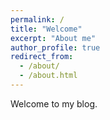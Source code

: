 ```yaml
---
permalink: /
title: "Welcome"
excerpt: "About me"
author_profile: true
redirect_from: 
  - /about/
  - /about.html
---
```

Welcome to my blog.
